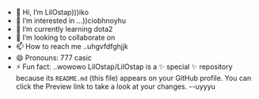 - 👋 Hi, I’m LilOstap)))iko
- 👀 I’m interested in ...))ciobhnoyhu
- 🌱 I’m currently learning dota2
- 💞️ I’m looking to collaborate on 
- 📫 How to reach me ..uhgvfdfghjjk
- 😄 Pronouns: 777 casic
- ⚡ Fun fact: ..wowowo
LilOstap/LilOstap is a ✨ special ✨ repository because its `README.md` (this file) appears on your GitHub profile.
You can click the Preview link to take a look at your changes.
--uyyyu
